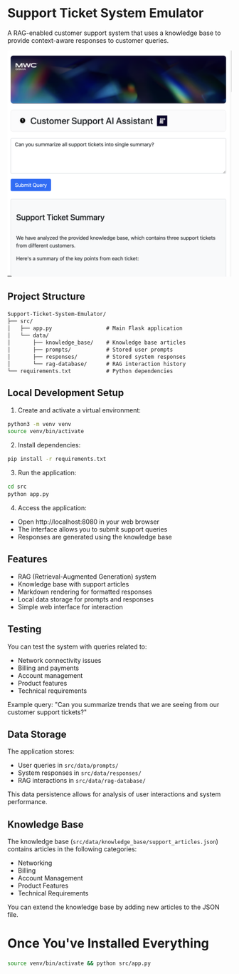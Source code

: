 # Support Ticket System Emulator

A RAG-enabled customer support system that uses a knowledge base to provide context-aware responses to customer queries.

![alt text](image.png)

## Project Structure

```
Support-Ticket-System-Emulator/
├── src/
│   ├── app.py                 # Main Flask application
│   └── data/
│       ├── knowledge_base/    # Knowledge base articles
│       ├── prompts/           # Stored user prompts
│       ├── responses/         # Stored system responses
│       └── rag-database/      # RAG interaction history
└── requirements.txt           # Python dependencies
```

## Local Development Setup

1. Create and activate a virtual environment:
```bash
python3 -m venv venv
source venv/bin/activate
```

2. Install dependencies:
```bash
pip install -r requirements.txt
```

3. Run the application:
```bash
cd src
python app.py
```

4. Access the application:
- Open http://localhost:8080 in your web browser
- The interface allows you to submit support queries
- Responses are generated using the knowledge base

## Features

- RAG (Retrieval-Augmented Generation) system
- Knowledge base with support articles
- Markdown rendering for formatted responses
- Local data storage for prompts and responses
- Simple web interface for interaction

## Testing

You can test the system with queries related to:
- Network connectivity issues
- Billing and payments
- Account management
- Product features
- Technical requirements

Example query: "Can you summarize trends that we are seeing from our customer support tickets?"

## Data Storage

The application stores:
- User queries in `src/data/prompts/`
- System responses in `src/data/responses/`
- RAG interactions in `src/data/rag-database/`

This data persistence allows for analysis of user interactions and system performance.

## Knowledge Base

The knowledge base (`src/data/knowledge_base/support_articles.json`) contains articles in the following categories:
- Networking
- Billing
- Account Management
- Product Features
- Technical Requirements

You can extend the knowledge base by adding new articles to the JSON file.


# Once You've Installed Everything

```bash
source venv/bin/activate && python src/app.py
```